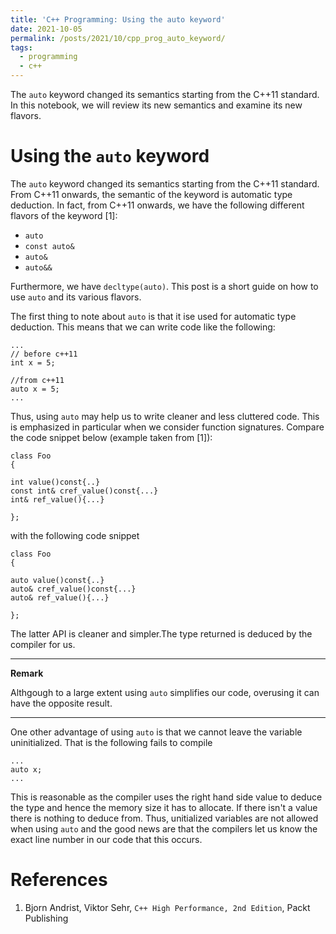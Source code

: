 ```yaml
---
title: 'C++ Programming: Using the auto keyword'
date: 2021-10-05
permalink: /posts/2021/10/cpp_prog_auto_keyword/
tags:
  - programming
  - c++
---
```


The ```auto``` keyword changed its semantics starting from the C++11 standard. In this notebook, we will review its new semantics and examine its new flavors.  



Using the ```auto``` keyword
======

The ```auto``` keyword changed its semantics starting from the C++11 standard. From C++11 onwards, the semantic of the keyword is 
automatic type deduction. In fact, from C++11 onwards, we have the following different flavors 
of the keyword [1]:

- ```auto```
- ```const auto&```
- ```auto&```
- ```auto&&```


Furthermore, we have ```decltype(auto)```. This post is a short guide on how to use ```auto``` and its various flavors.


The first thing to note about ```auto``` is that it ise used for automatic type deduction. This means that we can write code like the following:

```
...
// before c++11
int x = 5;

//from c++11
auto x = 5;
...
```

Thus, using ```auto``` may help us to write cleaner and less cluttered code. This is emphasized in particular when we consider function signatures. Compare the
code snippet below (example taken from [1]):

```
class Foo
{

int value()const{..}
const int& cref_value()const{...}
int& ref_value(){...}

};
```

with the following code snippet 

```
class Foo
{

auto value()const{..}
auto& cref_value()const{...}
auto& ref_value(){...}

};
```

The latter API is cleaner and simpler.The type returned is deduced by the compiler for us.

---
**Remark**

Althgough to a large extent using ```auto``` simplifies our code, overusing it can have the opposite result.

----

One other advantage of using ```auto``` is that we cannot leave the variable uninitialized. That is the following fails to compile

```
...
auto x;
...
```
This is reasonable as the compiler uses the right hand side value to deduce the type and hence the memory size it has to allocate. If there isn't a value there is nothing
to deduce from. Thus, unitialized variables are not allowed when using ```auto``` and the good news are that the compilers let us know the exact line number in our code that this
occurs. 

References
======

1. Bjorn Andrist, Viktor Sehr, ```C++ High Performance, 2nd Edition```, Packt Publishing
